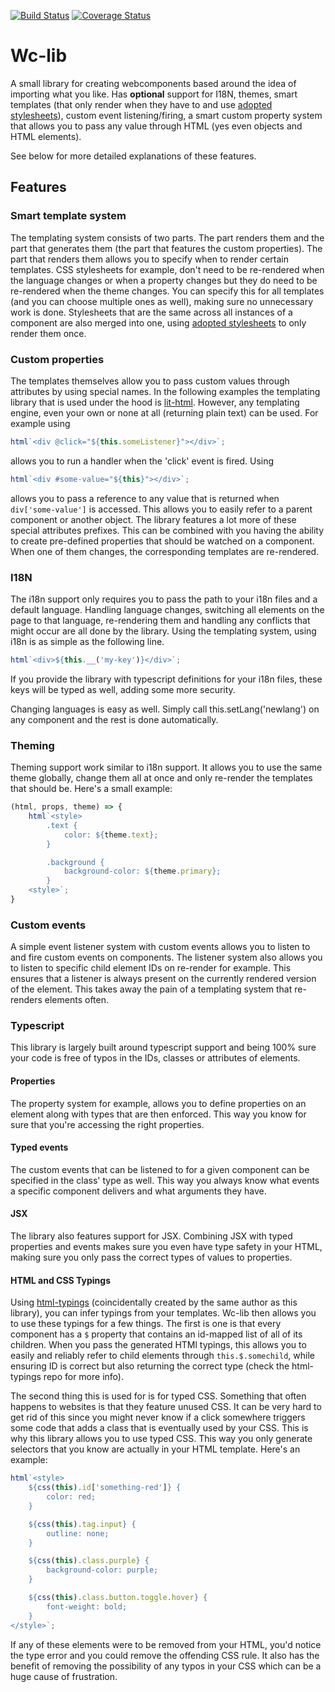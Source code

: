 [![Build Status](https://travis-ci.org/SanderRonde/wc-lib.svg?branch=master)](https://travis-ci.org/SanderRonde/wc-lib)
[![Coverage Status](https://coveralls.io/repos/github/SanderRonde/wc-lib/badge.svg)](https://coveralls.io/github/SanderRonde/wc-lib)

# Wc-lib

A small library for creating webcomponents based around the idea of importing what you like. Has **optional** support for I18N, themes, smart templates (that only render when they have to and use [adopted stylesheets](https://wicg.github.io/construct-stylesheets/)), custom event listening/firing, a smart custom property system that allows you to pass any value through HTML (yes even objects and HTML elements).

See below for more detailed explanations of these features.

## Features

### Smart template system

The templating system consists of two parts. The part renders them and the part that generates them (the part that features the custom properties). The part that renders them allows you to specify when to render certain templates. CSS stylesheets for example, don't need to be re-rendered when the language changes or when a property changes but they do need to be re-rendered when the theme changes. You can specify this for all templates (and you can choose multiple ones as well), making sure no unnecessary work is done. Stylesheets that are the same across all instances of a component are also merged into one, using [adopted stylesheets](https://wicg.github.io/construct-stylesheets/) to only render them once.

### Custom properties

The templates themselves allow you to pass custom values through attributes by using special names. In the following examples the templating library that is used under the hood is [lit-html](https://github.com/Polymer/lit-html). However, any templating engine, even your own or none at all (returning plain text) can be used. For example using 
```js
html`<div @click="${this.someListener}"></div>`;
```
allows you to run a handler when the 'click' event is fired. Using 
```js
html`<div #some-value="${this}"></div>`;
```
allows you to pass a reference to any value that is returned when `div['some-value']` is accessed. This allows you to easily refer to a parent component or another object. The library features a lot more of these special attributes prefixes. This can be combined with you having the ability to create pre-defined properties that should be watched on a component. When one of them changes, the corresponding templates are re-rendered.

### I18N

The i18n support only requires you to pass the path to your i18n files and a default language. Handling language changes, switching all elements on the page to that language, re-rendering them and handling any conflicts that might occur are all done by the library. Using the templating system, using i18n is as simple as the following line.

```js
html`<div>${this.__('my-key')}</div>`;
```

If you provide the library with typescript definitions for your i18n files, these keys will be typed as well, adding some more security.

Changing languages is easy as well. Simply call this.setLang('newlang') on any component and the rest is done automatically.

### Theming

Theming support work similar to i18n support. It allows you to use the same theme globally, change them all at once and only re-render the templates that should be. Here's a small example:

```js
(html, props, theme) => {
	html`<style>
		.text {
			color: ${theme.text};
		}

		.background {
			background-color: ${theme.primary};
		}
	<style>`;
}
```

### Custom events

A simple event listener system with custom events allows you to listen to and fire custom events on components. The listener system also allows you to listen to specific child element IDs on re-render for example. This ensures that a listener is always present on the currently rendered version of the element. This takes away the pain of a templating system that re-renders elements often.


### Typescript

This library is largely built around typescript support and being 100% sure your code is free of typos in the IDs, classes or attributes of elements. 

#### Properties

The property system for example, allows you to define properties on an element along with types that are then enforced. This way you know for sure that you're accessing the right properties.

#### Typed events

The custom events that can be listened to for a given component can be specified in the class' type as well. This way you always know what events a specific component delivers and what arguments they have. 

#### JSX
The library also features support for JSX. Combining JSX with typed properties and events makes sure you even have type safety in your HTML, making sure you only pass the correct types of values to properties.

#### HTML and CSS Typings

Using [html-typings](https://github.com/SanderRonde/html-typings) (coincidentally created by the same author as this library), you can infer typings from your templates. Wc-lib then allows you to use these typings for a few things. The first is one is that every component has a `$` property that contains an id-mapped list of all of its children. When you pass the generated HTMl typings, this allows you to easily and reliably refer to child elements through `this.$.somechild`, while ensuring ID is correct but also returning the correct type (check the html-typings repo for more info). 

The second thing this is used for is for typed CSS. Something that often happens to websites is that they feature unused CSS. It can be very hard to get rid of this since you might never know if a click somewhere triggers some code that adds a class that is eventually used by your CSS. This is why this library allows you to use typed CSS. This way you only generate selectors that you know are actually in your HTML template. Here's an example:

```js
html`<style>
	${css(this).id['something-red']} {
		color: red;
	}

	${css(this).tag.input} {
		outline: none;
	}

	${css(this).class.purple} {
		background-color: purple;
	}

	${css(this).class.button.toggle.hover} {
		font-weight: bold;
	}
</style>`;
```

If any of these elements were to be removed from your HTML, you'd notice the type error and you could remove the offending CSS rule. It also has the benefit of removing the possibility of any typos in your CSS which can be a huge cause of frustration.